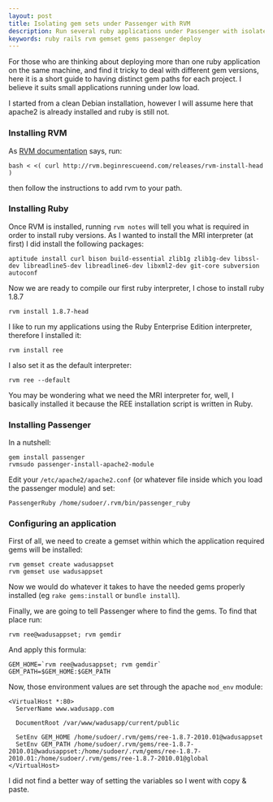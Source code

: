 ```yaml
--- 
layout: post
title: Isolating gem sets under Passenger with RVM
description: Run several ruby applications under Passenger with isolated gem sets
keywords: ruby rails rvm gemset gems passenger deploy
---
```

For those who are thinking about deploying more than one ruby application on the same machine, and find it tricky to deal with different gem versions, here it is a short guide to having distinct gem paths for each project. I believe it suits small applications running under low load.

I started from a clean Debian installation, however I will assume here that apache2 is already installed and ruby is still not.

### Installing RVM

As [RVM documentation](http://rvm.beginrescueend.com/rvm/install) says, run:

    bash < <( curl http://rvm.beginrescueend.com/releases/rvm-install-head )

then follow the instructions to add rvm to your path.

### Installing Ruby

Once RVM is installed, running `rvm notes` will tell you what is required in order to install ruby versions. As I wanted to install the MRI interpreter (at first) I did install the following packages:

    aptitude install curl bison build-essential zlib1g zlib1g-dev libssl-dev libreadline5-dev libreadline6-dev libxml2-dev git-core subversion autoconf

Now we are ready to compile our first ruby interpreter, I chose to install ruby 1.8.7

    rvm install 1.8.7-head

I like to run my applications using the Ruby Enterprise Edition interpreter, therefore I installed it:

    rvm install ree

I also set it as the default interpreter:

    rvm ree --default

You may be wondering what we need the MRI interpreter for, well, I basically installed it because the REE installation script is written in Ruby.

### Installing Passenger

In a nutshell:

    gem install passenger
    rvmsudo passenger-install-apache2-module
    
Edit your `/etc/apache2/apache2.conf` (or whatever file inside which you load the passenger module) and set:

    PassengerRuby /home/sudoer/.rvm/bin/passenger_ruby

### Configuring an application

First of all, we need to create a gemset within which the application required gems will be installed:

    rvm gemset create wadusappset
    rvm gemset use wadusappset

Now we would do whatever it takes to have the needed gems properly installed (eg `rake gems:install` or `bundle install`).

Finally, we are going to tell Passenger where to find the gems. To find that place run:

    rvm ree@wadusappset; rvm gemdir

And apply this formula:

    GEM_HOME=`rvm ree@wadusappset; rvm gemdir`
    GEM_PATH=$GEM_HOME:$GEM_PATH

Now, those environment values are set through the apache `mod_env` module:

    <VirtualHost *:80>
      ServerName www.wadusapp.com
  
      DocumentRoot /var/www/wadusapp/current/public
  
      SetEnv GEM_HOME /home/sudoer/.rvm/gems/ree-1.8.7-2010.01@wadusappset
      SetEnv GEM_PATH /home/sudoer/.rvm/gems/ree-1.8.7-2010.01@wadusappset:/home/sudoer/.rvm/gems/ree-1.8.7-2010.01:/home/sudoer/.rvm/gems/ree-1.8.7-2010.01@global
    </VirtualHost>

I did not find a better way of setting the variables so I went with copy & paste.